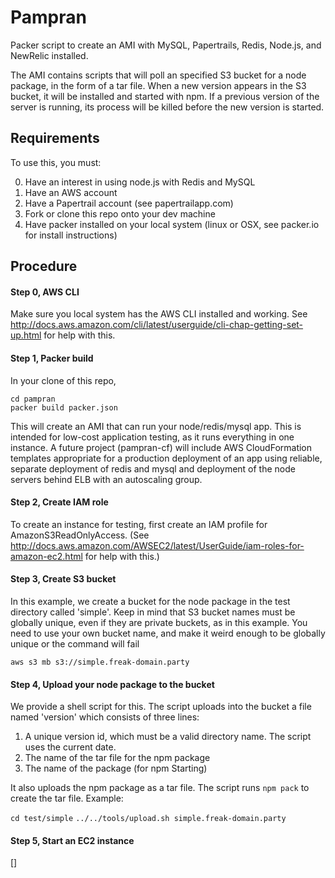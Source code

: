 Pampran
=======

Packer script to create an AMI with MySQL, Papertrails, Redis, Node.js, and NewRelic installed.

The AMI contains scripts that will poll an specified S3 bucket for a node package, in the form of a tar file. When a new version appears in the S3 bucket, it will be installed and started with npm. If a previous version of the server is running, its process will be killed before the new version is started.

Requirements
------------
To use this, you must:

0. Have an interest in using node.js with Redis and MySQL
0. Have an AWS account
0. Have a Papertrail account (see papertrailapp.com)
0. Fork or clone this repo onto your dev machine
0. Have packer installed on your local system (linux or OSX, see packer.io for install instructions)

Procedure
---------
#### Step 0, AWS CLI

Make sure you local system has the AWS CLI installed and working. See http://docs.aws.amazon.com/cli/latest/userguide/cli-chap-getting-set-up.html for help with this.

#### Step 1, Packer build
In your clone of this repo,

    cd pampran
    packer build packer.json

This will create an AMI that can run your node/redis/mysql app. This is intended for low-cost application testing, as it runs everything in one instance. A future project (pampran-cf) will include AWS CloudFormation templates appropriate for a production deployment of an app using reliable, separate deployment of redis and mysql and deployment of the node servers behind ELB with an autoscaling group.

#### Step 2, Create IAM role
To create an instance for testing, first create an IAM profile for AmazonS3ReadOnlyAccess. (See http://docs.aws.amazon.com/AWSEC2/latest/UserGuide/iam-roles-for-amazon-ec2.html for help with this.)

#### Step 3, Create S3 bucket

In this example, we create a bucket for the node package in the test directory called 'simple'. Keep in mind that S3 bucket names must be globally unique, even if they are private buckets, as in this example. You need to use your own bucket name, and make it weird enough to be globally unique or the command will fail

`aws s3 mb s3://simple.freak-domain.party`

#### Step 4, Upload your node package to the bucket

We provide a shell script for this. The script uploads into the bucket a file named 'version' which consists of three lines:

1. A unique version id, which must be a valid directory name. The script uses the current date.
2. The name of the tar file for the npm package
3. The name of the package (for npm Starting)

It also uploads the npm package as a tar file. The script runs `npm pack` to create the tar file. Example:

`cd test/simple`
`../../tools/upload.sh simple.freak-domain.party`

#### Step 5, Start an EC2 instance

[]
